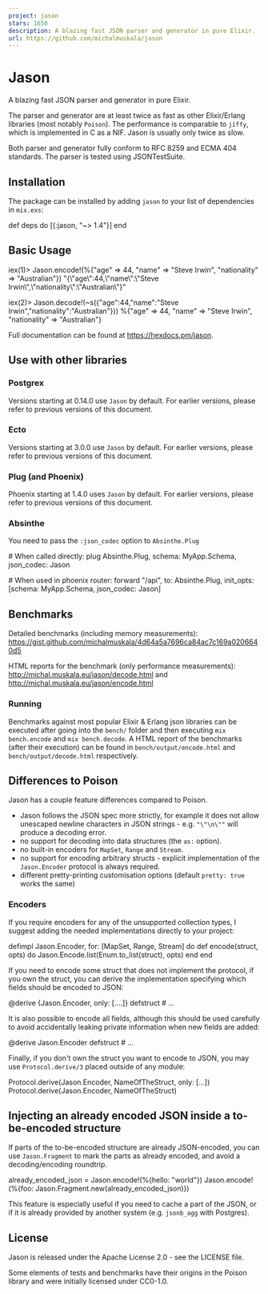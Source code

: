 ```yaml
---
project: jason
stars: 1650
description: A blazing fast JSON parser and generator in pure Elixir.
url: https://github.com/michalmuskala/jason
---
```


Jason
=====

A blazing fast JSON parser and generator in pure Elixir.

The parser and generator are at least twice as fast as other Elixir/Erlang libraries (most notably `Poison`). The performance is comparable to `jiffy`, which is implemented in C as a NIF. Jason is usually only twice as slow.

Both parser and generator fully conform to RFC 8259 and ECMA 404 standards. The parser is tested using JSONTestSuite.

Installation
------------

The package can be installed by adding `jason` to your list of dependencies in `mix.exs`:

def deps do
  \[{:jason, "~> 1.4"}\]
end

Basic Usage
-----------

iex(1)\> Jason.encode!(%{"age" \=> 44, "name" \=> "Steve Irwin", "nationality" \=> "Australian"})
"{\\"age\\":44,\\"name\\":\\"Steve Irwin\\",\\"nationality\\":\\"Australian\\"}"

iex(2)\> Jason.decode!(~s({"age":44,"name":"Steve Irwin","nationality":"Australian"}))
%{"age" \=> 44, "name" \=> "Steve Irwin", "nationality" \=> "Australian"}

Full documentation can be found at https://hexdocs.pm/jason.

Use with other libraries
------------------------

### Postgrex

Versions starting at 0.14.0 use `Jason` by default. For earlier versions, please refer to previous versions of this document.

### Ecto

Versions starting at 3.0.0 use `Jason` by default. For earlier versions, please refer to previous versions of this document.

### Plug (and Phoenix)

Phoenix starting at 1.4.0 uses `Jason` by default. For earlier versions, please refer to previous versions of this document.

### Absinthe

You need to pass the `:json_codec` option to `Absinthe.Plug`

\# When called directly:
plug Absinthe.Plug,
  schema: MyApp.Schema,
  json\_codec: Jason

\# When used in phoenix router:
forward "/api",
  to: Absinthe.Plug,
  init\_opts: \[schema: MyApp.Schema, json\_codec: Jason\]

Benchmarks
----------

Detailed benchmarks (including memory measurements): https://gist.github.com/michalmuskala/4d64a5a7696ca84ac7c169a0206640d5

HTML reports for the benchmark (only performance measurements): http://michal.muskala.eu/jason/decode.html and http://michal.muskala.eu/jason/encode.html

### Running

Benchmarks against most popular Elixir & Erlang json libraries can be executed after going into the `bench/` folder and then executing `mix bench.encode` and `mix bench.decode`. A HTML report of the benchmarks (after their execution) can be found in `bench/output/encode.html` and `bench/output/decode.html` respectively.

Differences to Poison
---------------------

Jason has a couple feature differences compared to Poison.

-   Jason follows the JSON spec more strictly, for example it does not allow unescaped newline characters in JSON strings - e.g. `"\"\n\""` will produce a decoding error.
-   no support for decoding into data structures (the `as:` option).
-   no built-in encoders for `MapSet`, `Range` and `Stream`.
-   no support for encoding arbitrary structs - explicit implementation of the `Jason.Encoder` protocol is always required.
-   different pretty-printing customisation options (default `pretty: true` works the same)

### Encoders

If you require encoders for any of the unsupported collection types, I suggest adding the needed implementations directly to your project:

defimpl Jason.Encoder, for: \[MapSet, Range, Stream\] do
  def encode(struct, opts) do
    Jason.Encode.list(Enum.to\_list(struct), opts)
  end
end

If you need to encode some struct that does not implement the protocol, if you own the struct, you can derive the implementation specifying which fields should be encoded to JSON:

@derive {Jason.Encoder, only: \[....\]}
defstruct \# ...

It is also possible to encode all fields, although this should be used carefully to avoid accidentally leaking private information when new fields are added:

@derive Jason.Encoder
defstruct \# ...

Finally, if you don't own the struct you want to encode to JSON, you may use `Protocol.derive/3` placed outside of any module:

Protocol.derive(Jason.Encoder, NameOfTheStruct, only: \[...\])
Protocol.derive(Jason.Encoder, NameOfTheStruct)

Injecting an already encoded JSON inside a to-be-encoded structure
------------------------------------------------------------------

If parts of the to-be-encoded structure are already JSON-encoded, you can use `Jason.Fragment` to mark the parts as already encoded, and avoid a decoding/encoding roundtrip.

already\_encoded\_json \= Jason.encode!(%{hello: "world"})
Jason.encode!(%{foo: Jason.Fragment.new(already\_encoded\_json)})

This feature is especially useful if you need to cache a part of the JSON, or if it is already provided by another system (e.g. `jsonb_agg` with Postgres).

License
-------

Jason is released under the Apache License 2.0 - see the LICENSE file.

Some elements of tests and benchmarks have their origins in the Poison library and were initially licensed under CC0-1.0.
